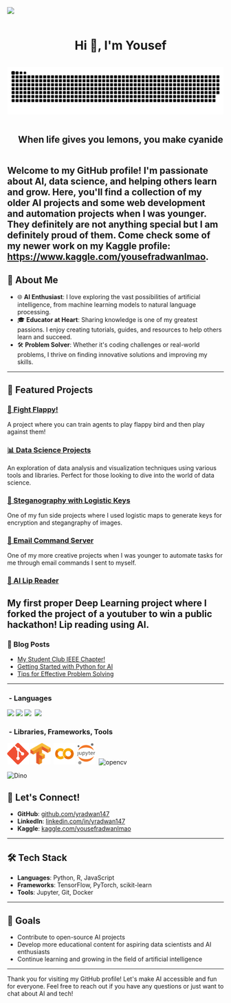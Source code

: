 <!--horizontal divider(gradiant)-->
<img src="https://user-images.githubusercontent.com/73097560/115834477-dbab4500-a447-11eb-908a-139a6edaec5c.gif">

<!--h1 without bottom border-->
<div id="user-content-toc">
  <ul align="center">
    <summary><h1 style="display: inline-block">Hi 👋, I'm Yousef</h1></summary>
  </ul>
</div>


<!--- snake -->
<div align="center">
  <img  src="https://github.com/1999AZZAR/1999AZZAR/blob/readme/resources/img/grid-snake.svg"
       alt="snake" /></a>
</div>


<!--h2 without bottom border-->
<div id="user-content-toc">
  <ul align="center">
    <summary><h2 style="display: inline-block">When life gives you lemons, you make cyanide</h2></summary>
  </ul>
</div>

Welcome to my GitHub profile! I'm passionate about AI, data science, and helping others learn and grow. Here, you'll find a collection of my older AI projects and some web development and automation projects when I was younger. They definitely are not anything special but I am definitely proud of them. Come check some of my newer work on my Kaggle profile: https://www.kaggle.com/yousefradwanlmao.
---

## 🚀 About Me

- 🌐 **AI Enthusiast**: I love exploring the vast possibilities of artificial intelligence, from machine learning models to natural language processing.
- 🎓 **Educator at Heart**: Sharing knowledge is one of my greatest passions. I enjoy creating tutorials, guides, and resources to help others learn and succeed.
- 🛠 **Problem Solver**: Whether it's coding challenges or real-world problems, I thrive on finding innovative solutions and improving my skills.

---

## 🌟 Featured Projects

### [🧠 Fight Flappy!](https://github.com/yradwan147/NEAT-Flappy-Bird)
A project where you can train agents to play flappy bird and then play against them!

### [📊 Data Science Projects](https://github.com/yradwan147/DataScienceProjects)
An exploration of data analysis and visualization techniques using various tools and libraries. Perfect for those looking to dive into the world of data science.

### [🤖 Steganography with Logistic Keys](https://github.com/yradwan147/Cryptosteganography-system-using-logistic-maps)
One of my fun side projects where I used logistic maps to generate keys for encryption and stegangraphy of images.

### [📧 Email Command Server](https://github.com/yradwan147/EmailCommandServer)
One of my more creative projects when I was younger to automate tasks for me through email commands I sent to myself.

### [💋 AI Lip Reader](https://github.com/yradwan147/AILipReader)
My first proper Deep Learning project where I forked the project of a youtuber to win a public hackathon! Lip reading using AI.
---

### 📝 Blog Posts
- [My Student Club IEEE Chapter!](https://www.facebook.com/IeeeCISNU/posts/pfbid02BogU1RtdVaEUfPaM8cMAtmzJjULDUApL7YGauVfMseAKAxn3wwNU1YgrqNJsn7PQl)
- [Getting Started with Python for AI](https://yourblog.com/getting-started-with-python)
- [Tips for Effective Problem Solving](https://yourblog.com/effective-problem-solving)

---

### &nbsp;- Languages

<img src = 'https://github.com/sourabmaity/sourabmaity/blob/main/assets/logo/cpp.png' height='40'/>&nbsp;<img src = 'https://github.com/sourabmaity/sourabmaity/blob/main/assets/logo/python.png' height='40'/>&nbsp;<img src = 'https://github.com/sourabmaity/sourabmaity/blob/main/assets/logo/java.png' height='40'/>&nbsp; <img src = 'https://github.com/sourabmaity/sourabmaity/blob/main/assets/logo/html.png' width='40'/>&nbsp;

### &nbsp;- Libraries, Frameworks, Tools  

<img src = 'https://github.com/saumya66/saumya66/blob/main/assets/logo/git.png' height='50'/>&nbsp;<img src = 'https://github.com/saumya66/saumya66/blob/main/assets/logo/tens.png' height='50'/>&nbsp;  <img src = 'https://github.com/saumya66/saumya66/blob/main/assets/logo/colab.png' height='50'/>&nbsp;<img src = 'https://github.com/saumya66/saumya66/blob/main/assets/logo/jupy.png' height='50'/>&nbsp;
<img src="https://www.vectorlogo.zone/logos/opencv/opencv-icon.svg" alt="opencv" width="40" height="40"/> 

![Dino](https://github.com/sourabmaity/sourabmaity/blob/main/dino.gif)


## 🤝 Let's Connect!

- **GitHub**: [github.com/yradwan147](https://github.com/yradwan147)
- **LinkedIn**: [linkedin.com/in/yradwan147](https://linkedin.com/in/yradwan147)
- **Kaggle**: [kaggle.com/yousefradwanlmao](https://www.kaggle.com/yousefradwanlmao)

---

## 🛠 Tech Stack

- **Languages**: Python, R, JavaScript
- **Frameworks**: TensorFlow, PyTorch, scikit-learn
- **Tools**: Jupyter, Git, Docker

---

## 🎯 Goals

- Contribute to open-source AI projects
- Develop more educational content for aspiring data scientists and AI enthusiasts
- Continue learning and growing in the field of artificial intelligence

---

Thank you for visiting my GitHub profile! Let's make AI accessible and fun for everyone. Feel free to reach out if you have any questions or just want to chat about AI and tech!

